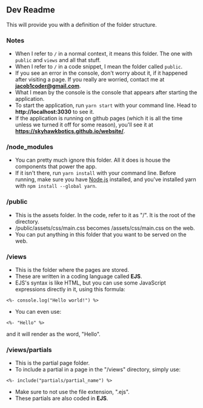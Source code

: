 ## Dev Readme

This will provide you with a definition of the folder structure.

### Notes

-   When I refer to `/` in a normal context, it means this folder. The one with `public` and `views` and all that stuff.
-   When I refer to `/` in a code snippet, I mean the folder called `public`.
-   If you see an error in the console, don't worry about it, if it happened after visiting a page. If you really are worried, contact me at **jacob1coder@gmail.com**.
-   What I mean by the console is the console that appears after starting the application.
-   To start the application, run `yarn start` with your command line. Head to **http://localhost:3030** to see it.
-   If the application is running on github pages (which it is all the time unless we turned it off for some reason), you'll see it at **https://skyhawkbotics.github.io/website/**.

### /node_modules

-   You can pretty much ignore this folder. All it does is house the components that power the app.
-   If it isn't there, run `yarn install` with your command line. Before running, make sure you have [Node.js](https://www.nodejs.org/) installed, and you've installed yarn with `npm install --global yarn`.

### /public

-   This is the assets folder. In the code, refer to it as "/". It is the root of the directory.
-   /public/assets/css/main.css becomes /assets/css/main.css on the web.
-   You can put anything in this folder that you want to be served on the web.

### /views

-   This is the folder where the pages are stored.
-   These are written in a coding language called **EJS**.
-   EJS's syntax is like HTML, but you can use some JavaScript expressions directly in it, using this formula:

```ejs
<%- console.log("Hello world!") %>
```

-   You can even use:

```ejs
<%- "Hello" %>
```

and it will render as the word, "Hello".

### /views/partials

-   This is the partial page folder.
-   To include a partial in a page in the "/views" directory, simply use:

```ejs
<%- include("partials/partial_name") %>
```

-   Make sure to not use the file extension, ".ejs".
-   These partials are also coded in **EJS**.
